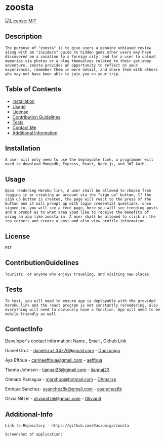 # zoosta
[![License: MIT](https://img.shields.io/badge/License-MIT-yellow.svg)](https://opensource.org/licenses/MIT)
  ## Description

    The purpose of "zoosta" is to give users a genuine unbiased review along with an "insiders" guide to hidden gems other users may have discovered on a vacation to a foreign city, and for a user to upload memories via photos or a blog themselves related to their get-away adventure. zoosta provides an opportunity to reflect on your experiences, remember them in more detail, and share them with others who may not have been able to join you on your trip. 

  ## Table of Contents
  
  - [Installation](#installation)
  - [Usage](#usage)
  - [License](#license)
  - [Contribution Guidelines](#contributionguidelines)
  - [Tests](#tests)
  - [Contact Me](#contactinfo)
  - [Additional Information](#additional-info)
  
## Installation

    A user will only need to use the deployable link, a programmer will need to download Mongodb, Express, React, Node.js, and JWT Auth.

## Usage

    Upon rendering Heroku link, A user shall be allowed to choose from logging in or creating an account via the "sign up" button, If the sign up button is created, the page will react to the press of the button and it will prompt up with login credential questions. once signed in, you will see a feed page, here you will see trending posts and a prompt as to what area youd like to receive the benefits of using an app like zoosta in. A user shall be allowed to click in the top corners and create a post and also view profile information.
 
## License

    MIT

## ContributionGuidelines
   
    Tourists, or anyone who enjoys traveling, and visiting new places.

## Tests
   
    To test, you will need to ensure app is deployable with the provided heroku link and the react program is not constantly rerendering, also everything will need to obviously have a function. App will need to be mobile friendly as well.
  
## ContactInfo
   Developer's contact information: Name , Email , Github Link 

Daniel Cruz - danielcruz.34776@gmail.com - [Daczuniga](https://github.com/DACZuniga)

Aya Effoua - carineeffoua@gmail.com - [aeffoua](https://github.com/aeffoua)

Tianna Johnson - tiannaj23@gmail.com - [tiannaj23](https://github.com/tiannaj23)

Ohmarx Paniagua - marxhop@hotmail.com - [Ohmarxp](https://github.com/Ohmarxp)

Enrique Sanchez- esanchez8k@gmail.com - [esanchez8k](https://github.com/esanchez8k)

Olivia Nitzel - olivianitzel@gmail.com - [Olivianit](https://github.com/Olivianit)


## Additional-Info
    Link to Repository - https://github.com/Daczuniga/zoosta

    Screenshot of application:


